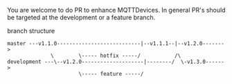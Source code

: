 You are welcome to do PR to enhance MQTTDevices. In general PR's should be targeted at the development or a feature branch.

branch structure
```
master ---v1.1.0---------------------------|--v1.1.1--|--v1.2.0------->
              \        \----- hotfix -----/           /\
development ---\--v1.2.0--------------------|--------/  \-v1.3.0------>
                       \----- feature -----/
```